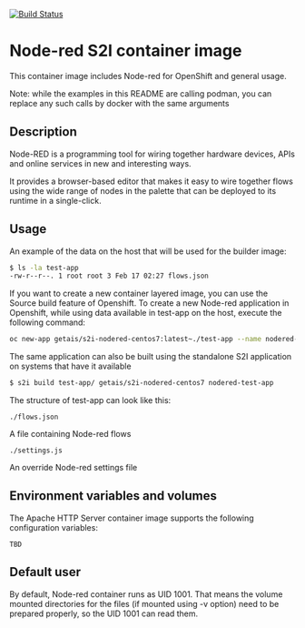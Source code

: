 [![Build Status](https://drone.getais.cloud/api/badges/tomasliumparas/s2i-nodered/status.svg)](https://drone.getais.cloud/tomasliumparas/s2i-nodered)

# Node-red S2I container image
This container image includes Node-red for OpenShift and general usage. 

Note: while the examples in this README are calling podman, you can replace any such calls by docker with the same arguments

## Description
Node-RED is a programming tool for wiring together hardware devices, APIs and online services in new and interesting ways.

It provides a browser-based editor that makes it easy to wire together flows using the wide range of nodes in the palette that can be deployed to its runtime in a single-click.

## Usage
An example of the data on the host that will be used for the builder image:
```bash
$ ls -la test-app 
-rw-r--r--. 1 root root 3 Feb 17 02:27 flows.json
```

If you want to create a new container layered image, you can use the Source build feature of Openshift. To create a new Node-red application in Openshift, while using data available in test-app on the host, execute the following command:
```bash
oc new-app getais/s2i-nodered-centos7:latest~./test-app --name nodered-test-app
```

The same application can also be built using the standalone S2I application on systems that have it available
```bash
$ s2i build test-app/ getais/s2i-nodered-centos7 nodered-test-app
```


The structure of test-app can look like this:
```
./flows.json
```
A file containing Node-red flows

```
./settings.js
```
An override Node-red settings file



## Environment variables and volumes
The Apache HTTP Server container image supports the following configuration variables:

```
TBD
```

## Default user
By default, Node-red container runs as UID 1001. That means the volume mounted directories for the files (if mounted using -v option) need to be prepared properly, so the UID 1001 can read them.


